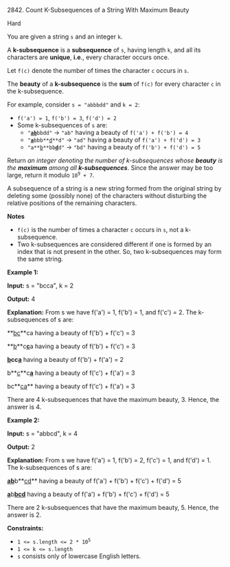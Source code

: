 2842\. Count K-Subsequences of a String With Maximum Beauty

Hard

You are given a string `s` and an integer `k`.

A **k-subsequence** is a **subsequence** of `s`, having length `k`, and all its characters are **unique**, **i.e**., every character occurs once.

Let `f(c)` denote the number of times the character `c` occurs in `s`.

The **beauty** of a **k-subsequence** is the **sum** of `f(c)` for every character `c` in the k-subsequence.

For example, consider `s = "abbbdd"` and `k = 2`:

*   `f('a') = 1`, `f('b') = 3`, `f('d') = 2`
*   Some k-subsequences of `s` are:
    *   <code>"<ins>**ab**</ins>bbdd"</code> -> `"ab"` having a beauty of `f('a') + f('b') = 4`
    *   <code>"<ins>**a**</ins>bbb**<ins>d</ins>**d"</code> -> `"ad"` having a beauty of `f('a') + f('d') = 3`
    *   <code>"a**<ins>b</ins>**bb<ins>**d**</ins>d"</code> -> `"bd"` having a beauty of `f('b') + f('d') = 5`

Return _an integer denoting the number of k-subsequences_ _whose **beauty** is the **maximum** among all **k-subsequences**_. Since the answer may be too large, return it modulo <code>10<sup>9</sup> + 7</code>.

A subsequence of a string is a new string formed from the original string by deleting some (possibly none) of the characters without disturbing the relative positions of the remaining characters.

**Notes**

*   `f(c)` is the number of times a character `c` occurs in `s`, not a k-subsequence.
*   Two k-subsequences are considered different if one is formed by an index that is not present in the other. So, two k-subsequences may form the same string.

**Example 1:**

**Input:** s = "bcca", k = 2

**Output:** 4

**Explanation:** From s we have f('a') = 1, f('b') = 1, and f('c') = 2. The k-subsequences of s are: 

**<ins>bc</ins>**ca having a beauty of f('b') + f('c') = 3 

**<ins>b</ins>**c<ins>**c**</ins>a having a beauty of f('b') + f('c') = 3 

**<ins>b</ins>**cc**<ins>a</ins>** having a beauty of f('b') + f('a') = 2 

b**<ins>c</ins>**c<ins>**a**</ins> having a beauty of f('c') + f('a') = 3 

bc**<ins>ca</ins>** having a beauty of f('c') + f('a') = 3 

There are 4 k-subsequences that have the maximum beauty, 3. Hence, the answer is 4.

**Example 2:**

**Input:** s = "abbcd", k = 4

**Output:** 2

**Explanation:** From s we have f('a') = 1, f('b') = 2, f('c') = 1, and f('d') = 1. The k-subsequences of s are: 

<ins>**ab**</ins>b**<ins>cd</ins>** having a beauty of f('a') + f('b') + f('c') + f('d') = 5 

<ins>**a**</ins>b<ins>**bcd**</ins> having a beauty of f('a') + f('b') + f('c') + f('d') = 5 

There are 2 k-subsequences that have the maximum beauty, 5. Hence, the answer is 2.

**Constraints:**

*   <code>1 <= s.length <= 2 * 10<sup>5</sup></code>
*   `1 <= k <= s.length`
*   `s` consists only of lowercase English letters.
